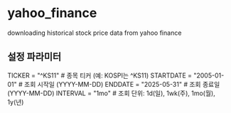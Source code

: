 # yahoo_finance
downloading historical stock price data from yahoo finance

## 설정 파라미터
TICKER = "^KS11"        # 종목 티커 (예: KOSPI는 ^KS11)
STARTDATE = "2005-01-01" # 조회 시작일 (YYYY-MM-DD)
ENDDATE   = "2025-05-31" # 조회 종료일 (YYYY-MM-DD)
INTERVAL  = "1mo"        # 조회 단위: 1d(일), 1wk(주), 1mo(월), 1y(년)
